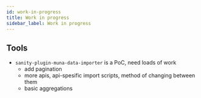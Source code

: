 ```yaml
---
id: work-in-progress
title: Work in progress
sidebar_label: Work in progress
---
```


## Tools

* `sanity-plugin-muna-data-importer` is a PoC, need loads of work
  * add pagination
  * more apis, api-spesific import scripts, method of changing between them
  * basic aggregations
